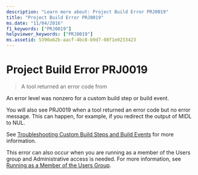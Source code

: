 ```yaml
---
description: "Learn more about: Project Build Error PRJ0019"
title: "Project Build Error PRJ0019"
ms.date: "11/04/2016"
f1_keywords: ["PRJ0019"]
helpviewer_keywords: ["PRJ0019"]
ms.assetid: 5390a62b-aacf-4bc8-b9d7-08f1e0233423
---
```

# Project Build Error PRJ0019

> A tool returned an error code from

An error level was nonzero for a custom build step or build event.

You will also see PRJ0019 when a tool returned an error code but no error message. This can happen, for example, if you redirect the output of MIDL to NUL.

See [Troubleshooting Custom Build Steps and Build Events](../../build/troubleshooting-build-customizations.md) for more information.

This error can also occur when you are running as a member of the Users group and Administrative access is needed. For more information, see [Running as a Member of the Users Group](../../security/running-as-a-member-of-the-users-group.md).
